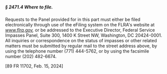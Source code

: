 ##### § 2471.4 Where to file. #####

Requests to the Panel provided for in this part must either be filed electronically through use of the eFiling system on the FLRA's website at *www.flra.gov,* or be addressed to the Executive Director, Federal Service Impasses Panel, Suite 300, 1400 K Street NW, Washington, DC 20424-0001. All inquiries or correspondence on the status of impasses or other related matters must be submitted by regular mail to the street address above, by using the telephone number (771) 444-5762, or by using the facsimile number (202) 482-6674.

[89 FR 11702, Feb. 15, 2024]